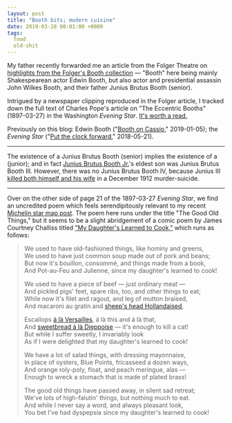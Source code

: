 ```yaml
---
layout: post
title: "Booth bits; modern cuisine"
date: 2019-03-28 00:01:00 +0000
tags:
  food
  old-shit
---
```


My father recently forwarded me an article from the Folger Theatre
on [highlights from the Folger's Booth collection](https://shakespeareandbeyond.folger.edu/2019/03/05/nora-titone-shares-highlights-from-the-folgers-booth-collection/) —
"Booth" here being mainly Shakespearean actor Edwin Booth, but also
actor and presidential assassin John Wilkes Booth, and their father
Junius Brutus Booth (senior).

Intrigued by a newspaper clipping reproduced in the Folger article, I tracked
down the full text of Charles Pope's article on "The Eccentric Booths" (1897-03-27)
in the Washington _Evening Star_. [It's worth a read.](https://chroniclingamerica.loc.gov/lccn/sn83045462/1897-03-27/ed-1/seq-21/)

Previously on this blog: Edwin Booth ("[Booth on Cassio](/blog/2019/01/05/booth-on-cassio/)," 2019-01-05);
the _Evening Star_ ("[Put the clock forward](/blog/2018/05/21/put-the-clock-forward/)," 2018-05-21).

----

The existence of a Junius Brutus Booth (senior) implies the existence of a (junior);
and in fact [Junius Brutus Booth Jr.](https://en.wikipedia.org/wiki/Junius_Brutus_Booth_Jr.)'s
eldest son was Junius Brutus Booth III. However, there was no Junius Brutus Booth IV, because
Junius III
[killed both himself and his wife](https://boothiebarn.com/picture-galleries/booth-family/jbb-jr/article-about-junius-brutus-booth-iiis-murder-suicide-1/)
in a December 1912 murder-suicide.

----

Over on the other side of page 21 of the 1897-03-27 _Evening Star_, we find an uncredited poem which feels
serendipitously relevant to my recent [Michelin star map post](/blog/2019/03/26/michelin-stars-nyc-2019/).
The poem here runs under the title "The Good Old Things," but it seems to be a slight abridgement
of a comic poem by James Courtney Challiss titled
["My Daughter's Learned to Cook,"](https://books.google.com/books?id=33cUAAAAYAAJ&pg=PA53) which
runs as follows:

> We used to have old-fashioned things, like hominy and greens,  
> We used to have just common soup made out of pork and beans;  
> But now it's bouillon, consommé, and things made from a book,  
> And Pot-au-Feu and Julienne, since my daughter's learned to cook!
>
> We used to have a piece of beef — just ordinary meat —  
> And pickled pigs' feet, spare ribs, too, and other things to eat;  
> While now it's filet and ragout, and leg of mutton braised,  
> And macaroni au gratin and [sheep's head Hollandaised](https://books.google.com/books?id=-nr21hjYAn8C&pg=PA427&dq=No..258),
>
> Escallops [á là Versailles](https://www.allrecipes.com/recipe/25877/shrimp-versailles/), á là this and á là that,  
> And [sweetbread á là Dieppoise](https://books.google.com/books?id=1HNAAQAAMAAJ&pg=PA25&dq=sweetbread.a.la.dieppoise) — it's enough to kill a cat!  
> But while I suffer sweetly, I invariably look  
> As if I were delighted that my daughter's learned to cook!
>
> We have a lot of salad things, with dressing mayonnaise,  
> In place of oysters, Blue Points, fricasseed a dozen ways,  
> And orange roly-poly, float, and peach meringue, alas —  
> Enough to wreck a stomach that is made of plated brass!
>
> The good old things have passed away, in silent sad retreat;  
> We've lots of high-falutin' things, but nothing much to eat.  
> And while I never say a word, and always pleasant look,  
> You bet I've had dyspepsia since my daughter's learned to cook!
